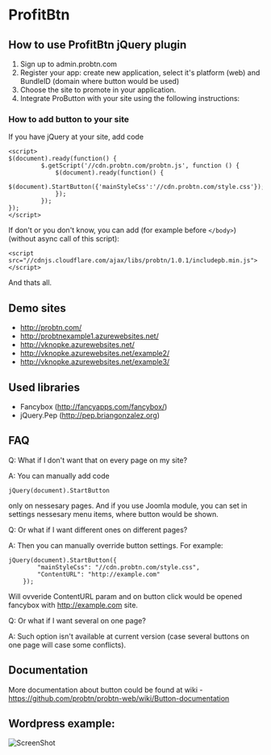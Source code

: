 ProfitBtn
=======

## How to use ProfitBtn jQuery plugin

1. Sign up to admin.probtn.com
2. Register your app: create new application, select it's platform (web) and BundleID (domain where button would be used)
3. Choose the site to promote in your application.
4. Integrate ProButton with your site using the following instructions:

### How to add button to your site

If you have jQuery at your site, add code

```
<script>
$(document).ready(function() { 
         $.getScript('//cdn.probtn.com/probtn.js', function () {
             $(document).ready(function() {
                 $(document).StartButton({'mainStyleCss':'//cdn.probtn.com/style.css'});
             });
         });
});
</script>
```

If don't or you don't know, you can add (for example before ```</body>```) (without async call of this script):

```
<script src="//cdnjs.cloudflare.com/ajax/libs/probtn/1.0.1/includepb.min.js"></script>
```

And thats all.

## Demo sites

* http://probtn.com/
* http://probtnexample1.azurewebsites.net/
* http://vknopke.azurewebsites.net/
* http://vknopke.azurewebsites.net/example2/
* http://vknopke.azurewebsites.net/example3/

## Used libraries

* Fancybox (http://fancyapps.com/fancybox/)
* jQuery.Pep (http://pep.briangonzalez.org)

## FAQ

Q: What if I don't want that on every page on my site?

A: You can manually add code
```
jQuery(document).StartButton
```
only on nessesary pages. And if you use Joomla module, you can set in settings nessesary menu items, where button would be shown.

Q: Or what if I want different ones on different pages?

A: Then you can manually override button settings. For example:
```
jQuery(document).StartButton({
		"mainStyleCss": "//cdn.probtn.com/style.css",
		"ContentURL": "http://example.com"
	});
```
Will ovveride ContentURL param and on button click would be opened fancybox with http://example.com site.

Q: Or what if I want several on one page?

A: Such option isn't available at current version (case several buttons on one page will case some conflicts).

## Documentation

More documentation about button could be found at wiki - https://github.com/probtn/probtn-web/wiki/Button-documentation

## Wordpress example:
![ScreenShot](https://dl.dropboxusercontent.com/u/3482508/wordpress-screenshot-1.gif)
